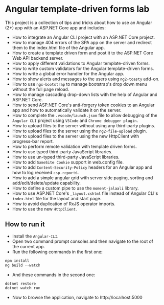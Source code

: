Angular template-driven forms lab
==========================

This project is a collection of tips and tricks about how to use an Angular (2+) app with an ASP.NET Core app and includes:

- How to integrate an Angular CLI project with an ASP.NET Core project.
- How to manage 404 errors of the SPA app on the server and redirect them to the index.html file of the Angular app.
- How to create a template driven form and post it to the ASP.NET Core Web API backend server.
- How to apply different validations to Angular template-driven forms.
- How to write custom validators for the Angular template-driven forms.
- How to write a global error handler for the Angular app.
- How to show alerts and messages to the users using `ng2-toasty` add-on.
- How to use `ngx-bootstrap` to manage bootstrap's drop down menu without the full page reload.
- How to manage cascading drop-down lists with the help of Angular and ASP.NET Core.
- How to send ASP.NET Core's anti-forgery token cookies to an Angular app and how to automatically validate it on the server.
- How to complete the `.vscode/launch.json` file to allow debugging of the `Angular CLI` project using `VSCode` and `Chrome debugger plugin`.
- How to upload files to the server without using any third-party plugins.
- How to upload files to the server using the `ng2-file-upload` plugin.
- How to upload files to the server using the new HttpClient with progress-bar report.
- How to perform remote validation with template driven forms.
- How to use typed third-party JavaScript libraries.
- How to use un-typed third-party JavaScript libraries.
- How to add `SameSite Cookie` support in web.config file.
- How to add `Content-Security-Policy` headers for an Angular app and how to log received `csp-report`s.
- How to add a simple angular grid with server side paging, sorting and add/edit/delete/update capability.
- How to define a custom pipe to use the `moment-jalaali` library.
- How to use ASP.NET Core's `_layout.cshtml` file instead of Angular CLI's `index.html` file for the layout and start page.
- How to avoid duplication of RxJS operator imports.
- How to use the new `HttpClient`.

How to run it
-------------

- Install the `Angular-CLI`.
- Open two command prompt consoles and then navigate to the root of the current app.
- Run the following commands in the first one:

```PowerShell
npm install
ng build --watch
```

- And these commands in the second one:

```PowerShell
dotnet restore
dotnet watch run
```

- Now to browse the application, navigate to http://localhost:5000
